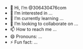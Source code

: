 - 👋 Hi, I’m @306430476com
- 👀 I’m interested in ...
- 🌱 I’m currently learning ...
- 💞️ I’m looking to collaborate on ...
- 📫 How to reach me ...
- 😄 Pronouns: ...
- ⚡ Fun fact: ...

<!---
306430476com/306430476com is a ✨ special ✨ repository because its `README.md` (this file) appears on your GitHub profile.
You can click the Preview link to take a look at your changes.
--->
